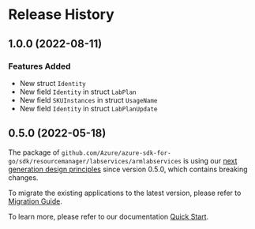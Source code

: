 # Release History

## 1.0.0 (2022-08-11)
### Features Added

- New struct `Identity`
- New field `Identity` in struct `LabPlan`
- New field `SKUInstances` in struct `UsageName`
- New field `Identity` in struct `LabPlanUpdate`


## 0.5.0 (2022-05-18)

The package of `github.com/Azure/azure-sdk-for-go/sdk/resourcemanager/labservices/armlabservices` is using our [next generation design principles](https://azure.github.io/azure-sdk/general_introduction.html) since version 0.5.0, which contains breaking changes.

To migrate the existing applications to the latest version, please refer to [Migration Guide](https://aka.ms/azsdk/go/mgmt/migration).

To learn more, please refer to our documentation [Quick Start](https://aka.ms/azsdk/go/mgmt).